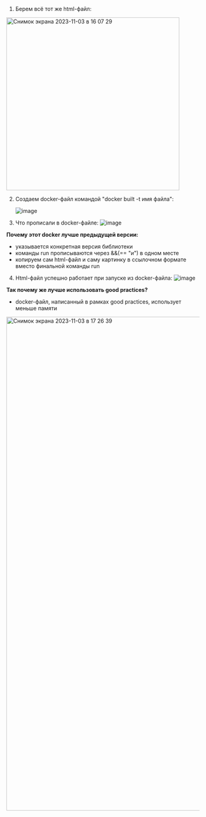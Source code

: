 1) Берем всё тот же html-файл:
   
<img width="451" alt="Снимок экрана 2023-11-03 в 16 07 29" src="https://github.com/12262004-m/OT-U/assets/112974851/26a1b2b0-5483-4ba5-890f-978522196522">

2) Создаем docker-файл командой "docker built -t имя файла":

   ![image](https://github.com/12262004-m/OT-U/assets/112974851/993f23da-a8e3-4cda-94a0-ff5e1055e823)

3) Что прописали в docker-файле:
   ![image](https://github.com/12262004-m/OT-U/assets/112974851/7d53a898-d9b4-4b55-8bc6-4d7a417b3306)


**Почему этот docker лучше предыдущей версии:**
- указывается конкретная версия библиотеки
- команды run прописываются через &&(== "и") в одном месте
- копируем сам html-файл и саму картинку в ссылочном формате вместо финальной команды run

4) Html-файл успешно работает при запуске из docker-файла: 
![image](https://github.com/12262004-m/OT-U/assets/112974851/c05af588-3501-432f-8f32-0004de3bdf77)

**Так почему же лучше использовать good practices?**
- docker-файл, написанный в рамках good practices, использует меньше памяти
<img width="1288" alt="Снимок экрана 2023-11-03 в 17 26 39" src="https://github.com/12262004-m/OT-U/assets/112974851/b6a1bc88-41ed-4c49-a719-550430c190df">



